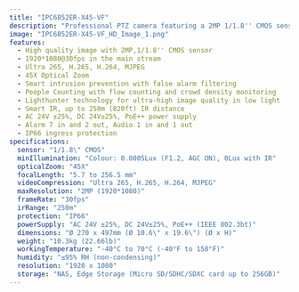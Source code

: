 ```yaml
---
title: "IPC6852ER-X45-VF"
description: "Professional PTZ camera featuring a 2MP 1/1.8'' CMOS sensor with 45X optical zoom and advanced Lighthunter technology for superior low-light performance. Ideal for large-scale surveillance with 250m IR range and IP66 protection."
image: "IPC6852ER-X45-VF_HD_Image_1.png"
features:
  - High quality image with 2MP,1/1.8'' CMOS sensor
  - 1920*1080@30fps in the main stream
  - Ultra 265, H.265, H.264, MJPEG
  - 45X Optical Zoom
  - Smart intrusion prevention with false alarm filtering
  - People Counting with flow counting and crowd density monitoring
  - Lighthunter technology for ultra-high image quality in low light
  - Smart IR, up to 250m (820ft) IR distance
  - AC 24V ±25%, DC 24V±25%, PoE++ power supply
  - Alarm 7 in and 2 out, Audio 1 in and 1 out
  - IP66 ingress protection
specifications:
  sensor: "1/1.8\" CMOS"
  minIllumination: "Colour: 0.0005Lux (F1.2, AGC ON), 0Lux with IR"
  opticalZoom: "45X"
  focalLength: "5.7 to 256.5 mm"
  videoCompression: "Ultra 265, H.265, H.264, MJPEG"
  maxResolution: "2MP (1920*1080)"
  frameRate: "30fps"
  irRange: "250m"
  protection: "IP66"
  powerSupply: "AC 24V ±25%, DC 24V±25%, PoE++ (IEEE 802.3bt)"
  dimensions: "Ø 270 x 497mm (Ø 10.6\" x 19.6\") (Ø x H)"
  weight: "10.3kg (22.66lb)"
  workingTemperature: "-40°C to 70°C (-40°F to 158°F)"
  humidity: "≤95% RH (non-condensing)"
  resolution: "1920 x 1080"
  storage: "NAS, Edge Storage (Micro SD/SDHC/SDXC card up to 256GB)"
---
```

